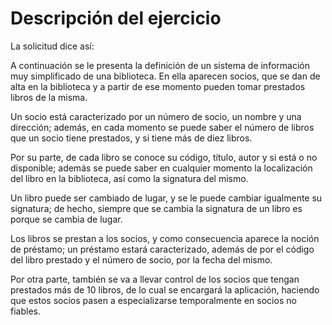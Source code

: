 # Descripción del ejercicio

La solicitud dice así:

A continuación se le presenta la definición de un sistema de información muy simplificado de una biblioteca. En ella aparecen socios, que se dan de alta en la biblioteca y a partir de ese momento pueden tomar prestados libros de la misma.

Un socio está caracterizado por un número de socio, un nombre y una dirección; además, en cada momento se puede saber el número de libros que un socio tiene prestados, y si tiene más de diez libros.

Por su parte, de cada libro se conoce su código, título, autor y si está o no disponible; además se puede saber en cualquier momento la localización del libro en la biblioteca, así como la signatura del mismo.

Un libro puede ser cambiado de lugar, y se le puede cambiar igualmente su signatura; de hecho, siempre que se cambia la signatura de un libro es porque se cambia de lugar.

Los libros se prestan a los socios, y como consecuencia aparece la noción de préstamo; un préstamo estará caracterizado, además de por el código del libro prestado y el número de socio, por la fecha del mismo.

Por otra parte, también se va a llevar control de los socios que tengan prestados más de 10 libros, de lo cual se encargará la aplicación, haciendo que estos socios pasen a especializarse temporalmente en socios no fiables.